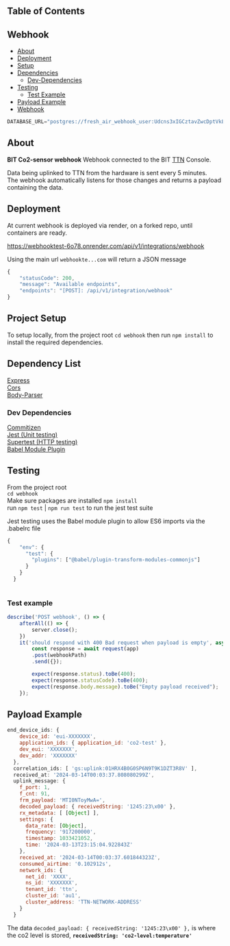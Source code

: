## Table of Contents

## Webhook
- [About](#about)
- [Deployment](#deployment)
- [Setup](#setup)
- [Dependencies](#dependencies)
    + [Dev-Dependencies](#devDependencies)
- [Testing](#testing)
    + [Test Example](#testExample)
- [Payload Example](#payloadExample)
- [Webhook](./documentation/WEBHOOK.md)

```js
DATABASE_URL="postgres://fresh_air_webhook_user:Udcns3xIGCztavZwcDptVkLbAaAre4z6@dpg-cnvu97q1hbls73bq57hg-a.oregon-postgres.render.com/fresh_air_webhook"
```


## About <a name="about"></a>
**BIT Co2-sensor webhook**
Webhook connected to the BIT [TTN](https://www.thethingsnetwork.org/) Console.  

Data being uplinked to TTN from the hardware is sent every 5 minutes.    
The webhook automatically listens for those changes and returns a payload containing the data.

## Deployment <a name="deployment"></a>
At current webhook is deployed via render, on a forked repo, until containers are ready.

https://webhooktest-6o78.onrender.com/api/v1/integrations/webhook

Using the main url `webhookte...com`
will return a JSON message

```js
{
    "statusCode": 200,
    "message": "Available endpoints",
    "endpoints": "[POST]: /api/v1/integration/webhook"
}
```

## Project Setup <a name="setup"></a>
To setup locally, from the project root
`cd webhook`
then run `npm install` to install the required dependencies.

## Dependency List <a name="dependencies"></a>
[Express](https://www.npmjs.com/package/express)  
[Cors](https://www.npmjs.com/package/cors)  
[Body-Parser](https://www.npmjs.com/package/body-parser)

### Dev Dependencies
[Commitizen](https://www.npmjs.com/package/commitizen)  
[Jest (Unit testing)](https://jestjs.io/)  
[Supertest (HTTP testing)](https://www.npmjs.com/package/supertest)  
[Babel Module Plugin](https://www.npmjs.com/package/@babel/plugin-transform-modules-commonjs)

## Testing <a name="testing"></a>
From the project root  
`cd webhook`  
Make sure packages are installed `npm install`  
run `npm test` | `npm run test` to run the jest test suite

Jest testing uses the Babel module plugin to allow ES6 imports via the .babelrc file

```js
{
    "env": {
      "test": {
        "plugins": ["@babel/plugin-transform-modules-commonjs"]
      }
    }
  }
  
```

### Test example <a name="testExample"></a>
```js
describe('POST webhook', () => {
    afterAll(() => {
        server.close();
    })
    it('should respond with 400 Bad request when payload is empty', async () => {
        const response = await request(app)
        .post(webhookPath)
        .send({});

        expect(response.status).toBe(400);
        expect(response.statusCode).toBe(400);
        expect(response.body.message).toBe("Empty payload received");
    });
```


## Payload Example <a name="payloadExample"></a>
```js
end_device_ids: {
    device_id: 'eui-XXXXXXX',
    application_ids: { application_id: 'co2-test' },
    dev_eui: 'XXXXXXX',
    dev_addr: 'XXXXXXX'
  },
  correlation_ids: [ 'gs:uplink:01HRX4B0G0SP6N9T9K1DZT3R8V' ],
  received_at: '2024-03-14T00:03:37.808080299Z',
  uplink_message: {
    f_port: 1,
    f_cnt: 91,
    frm_payload: 'MTI0NToyMwA=',
    decoded_payload: { receivedString: '1245:23\x00' },
    rx_metadata: [ [Object] ],
    settings: {
      data_rate: [Object],
      frequency: '917200000',
      timestamp: 1033421052,
      time: '2024-03-13T23:15:04.922843Z'
    },
    received_at: '2024-03-14T00:03:37.601844323Z',
    consumed_airtime: '0.102912s',
    network_ids: {
      net_id: 'XXXX',
      ns_id: 'XXXXXXX',
      tenant_id: 'ttn',
      cluster_id: 'au1',
      cluster_address: 'TTN-NETWORK-ADDRESS'
    }
  }
```
The data `decoded_payload: { receivedString: '1245:23\x00' },` is where the co2 level is stored, **`receivedString: 'co2-level:temperature'`**